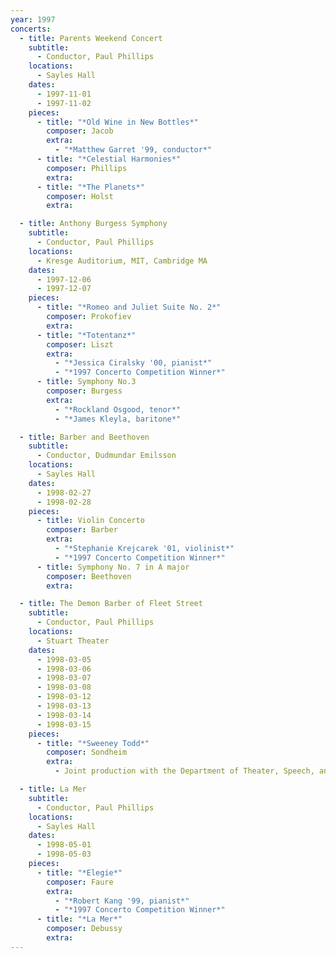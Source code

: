 ```yaml
---
year: 1997
concerts:
  - title: Parents Weekend Concert
    subtitle: 
      - Conductor, Paul Phillips
    locations:
      - Sayles Hall
    dates:
      - 1997-11-01
      - 1997-11-02
    pieces:
      - title: "*Old Wine in New Bottles*"
        composer: Jacob
        extra:
          - "*Matthew Garret '99, conductor*"
      - title: "*Celestial Harmonies*"
        composer: Phillips
        extra:
      - title: "*The Planets*"
        composer: Holst
        extra:

  - title: Anthony Burgess Symphony
    subtitle: 
      - Conductor, Paul Phillips
    locations:
      - Kresge Auditorium, MIT, Cambridge MA
    dates:
      - 1997-12-06
      - 1997-12-07
    pieces:
      - title: "*Romeo and Juliet Suite No. 2*"
        composer: Prokofiev
        extra:
      - title: "*Totentanz*"
        composer: Liszt
        extra:
          - "*Jessica Ciralsky '00, pianist*"
          - "*1997 Concerto Competition Winner*"
      - title: Symphony No.3
        composer: Burgess
        extra:
          - "*Rockland Osgood, tenor*"
          - "*James Kleyla, baritone*"

  - title: Barber and Beethoven
    subtitle: 
      - Conductor, Dudmundar Emilsson
    locations:
      - Sayles Hall
    dates:
      - 1998-02-27
      - 1998-02-28
    pieces:
      - title: Violin Concerto
        composer: Barber
        extra:
          - "*Stephanie Krejcarek '01, violinist*"
          - "*1997 Concerto Competition Winner*"
      - title: Symphony No. 7 in A major
        composer: Beethoven
        extra:

  - title: The Demon Barber of Fleet Street
    subtitle: 
      - Conductor, Paul Phillips
    locations:
      - Stuart Theater
    dates:
      - 1998-03-05
      - 1998-03-06
      - 1998-03-07
      - 1998-03-08
      - 1998-03-12
      - 1998-03-13
      - 1998-03-14
      - 1998-03-15
    pieces:
      - title: "*Sweeney Todd*"
        composer: Sondheim
        extra:
          - Joint production with the Department of Theater, Speech, and Dance

  - title: La Mer
    subtitle: 
      - Conductor, Paul Phillips
    locations:
      - Sayles Hall
    dates:
      - 1998-05-01
      - 1998-05-03
    pieces:
      - title: "*Elegie*"
        composer: Faure
        extra:
          - "*Robert Kang '99, pianist*"
          - "*1997 Concerto Competition Winner*"
      - title: "*La Mer*"
        composer: Debussy
        extra:
---
```

